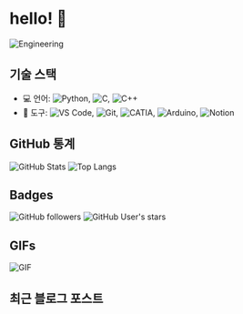 # hello! 👋

![Engineering](https://i.giphy.com/media/v1.Y2lkPTc5MGI3NjExejZxNTdseDA3bWczNWJ2OW5lNmo2bWJ1YmlocnV5dndlYXY3MXBtZCZlcD12MV9pbnRlcm5hbF9naWZfYnlfaWQmY3Q9Zw/tczJoRU7XwBS8/giphy.gif)

## 기술 스택

- 💻 언어: ![Python](https://img.shields.io/badge/Python-3776AB?style=flat-square&logo=python&logoColor=white), ![C](https://img.shields.io/badge/C-A8B9CC?style=flat-square&logo=c&logoColor=white), ![C++](https://img.shields.io/badge/C++-00599C?style=flat-square&logo=cplusplus&logoColor=white)
- 🧰 도구: ![VS Code](https://img.shields.io/badge/VS%20Code-007ACC?style=flat-square&logo=visual-studio-code&logoColor=white), ![Git](https://img.shields.io/badge/Git-F05032?style=flat-square&logo=git&logoColor=white), ![CATIA](https://img.shields.io/badge/CATIA-005386?style=flat-square&logo=catia&logoColor=white), ![Arduino](https://img.shields.io/badge/Arduino-00979D?style=flat-square&logo=arduino&logoColor=white), ![Notion](https://img.shields.io/badge/Notion-A8B9CC?style=flat-square&logo=Notion&logoColor=white)

## GitHub 통계

![GitHub Stats](https://github-readme-stats.vercel.app/api?username=Seyeon1225&show_icons=true&theme=radical)
![Top Langs](https://github-readme-stats.vercel.app/api/top-langs/?username=Seyeon1225&layout=compact&theme=radical)

## Badges

![GitHub followers](https://img.shields.io/github/followers/Seyeon1225?style=social)
![GitHub User's stars](https://img.shields.io/github/stars/Seyeon1225?style=social)

## GIFs

![GIF](https://media.giphy.com/media/26tn33aiTi1jkl6H6/giphy.gif)

## 최근 블로그 포스트

<!-- BLOG-POST-LIST:START -->
<!-- BLOG-POST-LIST:END -->
